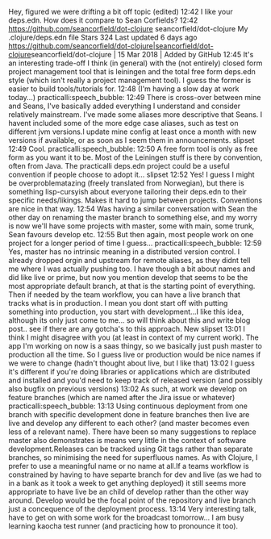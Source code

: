 Hey, figured we were drifting a bit off topic (edited)
12:42
I like your deps.edn. How does it compare to Sean Corfields?
12:42
https://github.com/seancorfield/dot-clojure
seancorfield/dot-clojure
My .clojure/deps.edn file
Stars
324
Last updated
6 days ago
<https://github.com/seancorfield/dot-clojure|seancorfield/dot-clojure>seancorfield/dot-clojure | 15 Mar 2018 | Added by GitHub
12:45
It's an interesting trade-off I think (in general) with the (not entirely) closed form project management tool that is leiningen and the total free form deps.edn style (which isn't really a project management tool). I guess the former is easier to build tools/tutorials for.
12:48
(I'm having a slow day at work today...)
practicalli:speech_bubble:  12:49
There is cross-over between mine and Seans, I've basically added everything I understand and consider relatively mainstream.  I've made some aliases more descriptive that Seans.  I havent included some of the more edge case aliases, such as test on different jvm versions.I update mine config at least once a month with new versions if available, or as soon as I seem them in announcements.
slipset  12:49
Cool.
practicalli:speech_bubble:  12:50
A free form tool is only as free form as you want it to be.  Most of the Leiningen stuff is there by convention, often from Java.  The practicalli deps.edn project could be a useful convention if people choose to adopt it...
slipset  12:52
Yes! I guess I might be overproblematazing  (freely translated from Norwegian), but there is something lisp-cursyish about everyone tailoring their deps.edn to their specific needs/likings. Makes it hard to jump between projects. Conventions are nice in that way.
12:54
Was having a similar conversation with Sean the other day on renaming the  master branch to something else, and my worry is now we'll have some projects with master, some with main, some trunk, Sean favours develop etc.
12:55
But then again, most people work on one project for a longer period of time I guess...
practicalli:speech_bubble:  12:59
Yes, master has no intrinsic meaning in a distributed version control.  I already dropped orgin and upstream for remote aliases, as they  didnt tell me where I was actually pushing too.
I have though a bit about names and did like live or prime, but now you mention develop that seems to be the most appropriate default branch, at that is the starting point of everything.  Then if needed by the team workflow, you can have a live branch that tracks what is in production.  I mean you dont start off with putting something into production, you start with development...I like this idea, although its only just come to me... so will think about this and write blog post.. see if there are any gotcha's to this approach.
New
slipset  13:01
I think I might disagree with you (at least in context of my current work). The app I'm working on now is a saas thingy, so we basically just push master to production all the time. So I guess live or production would be nice names if we were to change (hadn't thought about live, but I like that)
13:02
I guess it's different if you're doing libraries or applications which are distributed and installed and you'd need to keep track of released version (and possibly also bugfix on previous versions)
13:02
As such, at work we develop on feature branches (which are named after the Jira issue or whatever)
practicalli:speech_bubble:  13:13
Using continuous deployment from one branch with specific development done in feature branches then live are live and develop any different to each other?  (and master becomes even less of a relevant name).  There have been so many suggestions to replace master also demonstrates is means very little in the context of software development.Releases can be tracked using Git tags rather than separate branches, so minimising the need for superfluous names.  As with Clojure, I prefer to use a meaningful name or no name at all.If a teams workflow is constrained by having to have separte branch for dev and live (as we had to in a bank as it took a week to get anything deployed) it still seems more appropriate to have live be an child of develop rather than the other way around.  Develop would be the focal point of the repository and live branch just a concequence of the deployment process.
13:14
Very interesting talk, have to get on with some work for the broadcast tomorrow... I am busy learning kaocha test runner (and practicing how to pronounce it too).
